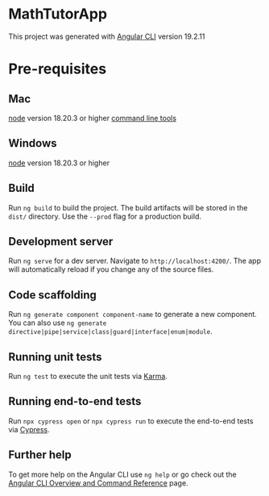 # MathTutorApp

This project was generated with [Angular CLI](https://github.com/angular/angular-cli) version 19.2.11

# Pre-requisites

## Mac

[node](https://nodejs.org/en/download) version 18.20.3 or higher
[command line tools](https://medium.com/@ivaishali/xcode-command-line-tools-26f95ba6fb71)

## Windows

[node](https://nodejs.org/en/download) version 18.20.3 or higher

## Build

Run `ng build` to build the project. The build artifacts will be stored in the `dist/` directory. Use the `--prod` flag for a production build.

## Development server

Run `ng serve` for a dev server. Navigate to `http://localhost:4200/`. The app will automatically reload if you change any of the source files.

## Code scaffolding

Run `ng generate component component-name` to generate a new component. You can also use `ng generate directive|pipe|service|class|guard|interface|enum|module`.

## Running unit tests

Run `ng test` to execute the unit tests via [Karma](https://karma-runner.github.io).

## Running end-to-end tests

Run `npx cypress open` or `npx cypress run` to execute the end-to-end tests via [Cypress](http://www.cypress.io/).

## Further help

To get more help on the Angular CLI use `ng help` or go check out the [Angular CLI Overview and Command Reference](https://angular.io/cli) page.
